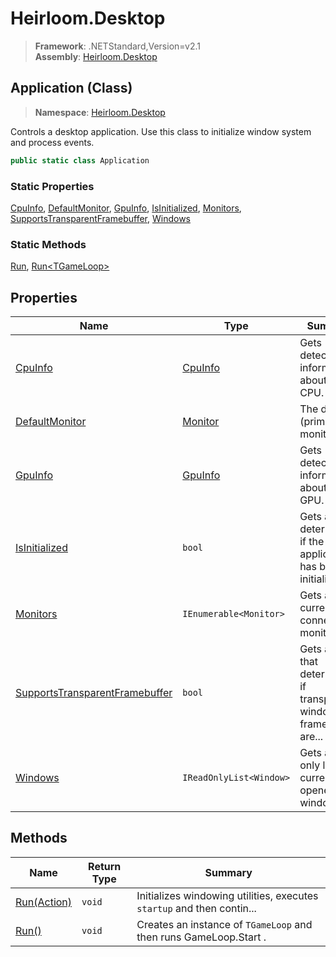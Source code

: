 # Heirloom.Desktop

> **Framework**: .NETStandard,Version=v2.1  
> **Assembly**: [Heirloom.Desktop][0]

## Application (Class)

> **Namespace**: [Heirloom.Desktop][0]

Controls a desktop application. Use this class to initialize window system and process events.

```cs
public static class Application
```

### Static Properties

[CpuInfo][1], [DefaultMonitor][2], [GpuInfo][3], [IsInitialized][4], [Monitors][5], [SupportsTransparentFramebuffer][6], [Windows][7]

### Static Methods

[Run][8], [Run\<TGameLoop>][9]

## Properties

| Name                                | Type                    | Summary                                                                |
|-------------------------------------|-------------------------|------------------------------------------------------------------------|
| [CpuInfo][1]                        | [CpuInfo][10]           | Gets detected information about the CPU.                               |
| [DefaultMonitor][2]                 | [Monitor][11]           | The default (primary) monitor.                                         |
| [GpuInfo][3]                        | [GpuInfo][12]           | Gets detected information about the GPU.                               |
| [IsInitialized][4]                  | `bool`                  | Gets a value determining if the application has been initialized.      |
| [Monitors][5]                       | `IEnumerable<Monitor>`  | Gets all currently connected monitors.                                 |
| [SupportsTransparentFramebuffer][6] | `bool`                  | Gets a value that determines if transparent window framebuffers are... |
| [Windows][7]                        | `IReadOnlyList<Window>` | Gets a read-only list of currently opened windows.                     |

## Methods

| Name                  | Return Type | Summary                                                                |
|-----------------------|-------------|------------------------------------------------------------------------|
| [Run(Action)][8]      | `void`      | Initializes windowing utilities, executes `startup` and then contin... |
| [Run<TGameLoop>()][9] | `void`      | Creates an instance of `TGameLoop` and then runs GameLoop.Start .      |

[0]: ../../Heirloom.Desktop.md
[1]: Application/CpuInfo.md
[2]: Application/DefaultMonitor.md
[3]: Application/GpuInfo.md
[4]: Application/IsInitialized.md
[5]: Application/Monitors.md
[6]: Application/SupportsTransparentFramebuffer.md
[7]: Application/Windows.md
[8]: Application/Run.md
[9]: Application/Run[TGameLoop].md
[10]: ../Heirloom.Desktop.Hardware/CpuInfo.md
[11]: Monitor.md
[12]: ../Heirloom.Desktop.Hardware/GpuInfo.md
